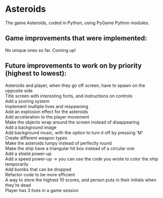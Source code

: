 # Asteroids

The game Asteroids, coded in Python, using PyGame Python modules.

## Game improvements that were implemented:

No unique ones so far. Coming up!

## Future improvements to work on by priority (highest to lowest):

Asteroids and player, when they go off screen, have to spawn on the opposite side  
Title screen with interesting fonts, and instructions on controls  
Add a scoring system  
Implement multiple lives and respawning  
Add an explosion effect for the asteroids  
Add acceleration to the player movement  
Make the objects wrap around the screen instead of disappearing  
Add a background image  
Add background music, with the option to turn it off by pressing 'M'  
Create different weapon types  
Make the asteroids lumpy instead of perfectly round  
Make the ship have a triangular hit box instead of a circular one  
Add a shield power-up  
Add a speed power-up -> you can use the code you wrote to color the ship temporarily  
Add bombs that can be dropped  
Refactor code to be more efficient  
A way to store the highest 10 scores, and person puts in their initials when they're dead  
Player has 3 lives in a game session
